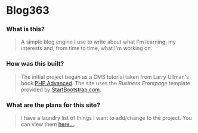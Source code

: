 # Blog363

### What is this? ###
>A simple blog engine I use to write about what I'm learning, my interests and, from time to time, what I'm working on.
### How was this built?
>The initial project began as a CMS tutorial taken from Larry Ullman's book [PHP Advanced](http://www.larryullman.com/books/php-advanced-and-object-oriented-programming/). The site uses the _Business Frontpage_ template provided by [StartBootstrap.com](https://startbootstrap.com/template-overviews/business-frontpage/).
### What are the plans for this site?
>I have a laundry list of things I want to add/change to the project. You can view them [here...](https://github.com/TwoTwentyFour/blog363/blob/master/misc/.todo.md).
